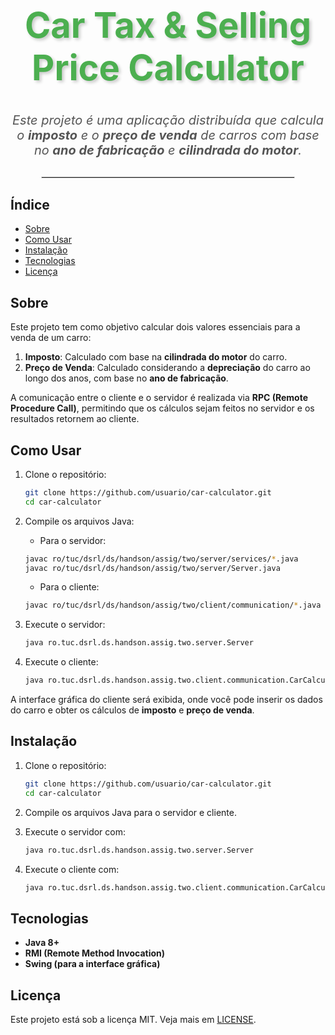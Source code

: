<h1 style="text-align: center; font-size: 56px; font-weight: bold; color: #4CAF50; text-shadow: 3px 3px 5px rgba(0, 0, 0, 0.2);">Car Tax & Selling Price Calculator</h1>

<p style="text-align: center; font-size: 20px; font-style: italic; color: #555;">Este projeto é uma aplicação distribuída que calcula o <strong>imposto</strong> e o <strong>preço de venda</strong> de carros com base no <strong>ano de fabricação</strong> e <strong>cilindrada do motor</strong>.</p>

<hr style="border: 1px solid #ddd; width: 80%; margin: 30px auto;">

## Índice
- [Sobre](#sobre)
- [Como Usar](#como-usar)
- [Instalação](#instalacao)
- [Tecnologias](#tecnologias)
- [Licença](#licenca)

## Sobre

Este projeto tem como objetivo calcular dois valores essenciais para a venda de um carro:

1. <strong>Imposto</strong>: Calculado com base na <strong>cilindrada do motor</strong> do carro.
2. <strong>Preço de Venda</strong>: Calculado considerando a <strong>depreciação</strong> do carro ao longo dos anos, com base no <strong>ano de fabricação</strong>.

A comunicação entre o cliente e o servidor é realizada via <strong>RPC (Remote Procedure Call)</strong>, permitindo que os cálculos sejam feitos no servidor e os resultados retornem ao cliente.

## Como Usar

1. Clone o repositório:
    ```bash
    git clone https://github.com/usuario/car-calculator.git
    cd car-calculator
    ```
   
2. Compile os arquivos Java:
    - Para o servidor:
    ```bash
    javac ro/tuc/dsrl/ds/handson/assig/two/server/services/*.java
    javac ro/tuc/dsrl/ds/handson/assig/two/server/Server.java
    ```
    - Para o cliente:
    ```bash
    javac ro/tuc/dsrl/ds/handson/assig/two/client/communication/*.java
    ```

3. Execute o servidor:
    ```bash
    java ro.tuc.dsrl.ds.handson.assig.two.server.Server
    ```

4. Execute o cliente:
    ```bash
    java ro.tuc.dsrl.ds.handson.assig.two.client.communication.CarCalculatorGUI
    ```

A interface gráfica do cliente será exibida, onde você pode inserir os dados do carro e obter os cálculos de <strong>imposto</strong> e <strong>preço de venda</strong>.

## Instalação

1. Clone o repositório:
    ```bash
    git clone https://github.com/usuario/car-calculator.git
    cd car-calculator
    ```

2. Compile os arquivos Java para o servidor e cliente.

3. Execute o servidor com:
    ```bash
    java ro.tuc.dsrl.ds.handson.assig.two.server.Server
    ```

4. Execute o cliente com:
    ```bash
    java ro.tuc.dsrl.ds.handson.assig.two.client.communication.CarCalculatorGUI
    ```

## Tecnologias

- <strong>Java 8+</strong>
- <strong>RMI (Remote Method Invocation)</strong>
- <strong>Swing (para a interface gráfica)</strong>

## Licença

Este projeto está sob a licença MIT. Veja mais em [LICENSE](LICENSE).

